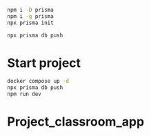 ```bash
npm i -D prisma
npm i -g prisma
npx prisma init

npx prisma db push
```

# Start project

```bash
docker compose up -d
npx prisma db push
npm run dev
```
# Project_classroom_app
